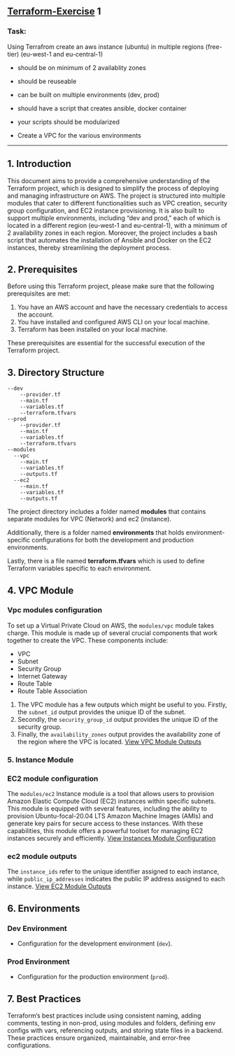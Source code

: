 ## [Terraform-Exercise]() 1
### Task: 

Using Terrafrom create an aws instance (ubuntu) in multiple regions (free-tier) (eu-west-1 and eu-central-1)

- should be on minimum of 2 availablity zones

- should be reuseable

- can be built on multiple environments (dev, prod)

- should have a script that creates ansible, docker container

- your scripts should be modularized

- Create a VPC for the various environments

---

## 1. Introduction

This document aims to provide a comprehensive understanding of the Terraform project, which is designed to simplify the process of deploying and managing infrastructure on AWS. The project is structured into multiple modules that cater to different functionalities such as VPC creation, security group configuration, and EC2 instance provisioning. It is also built to support multiple environments, including “dev and prod,” each of which is located in a different region (eu-west-1 and eu-central-1), with a minimum of 2 availability zones in each region. Moreover, the project includes a bash script that automates the installation of Ansible and Docker on the EC2 instances, thereby streamlining the deployment process.

## 2. Prerequisites

Before using this Terraform project, please make sure that the following prerequisites are met:

1. You have an AWS account and have the necessary credentials to access the account.
2. You have installed and configured AWS CLI on your local machine.
3. Terraform has been installed on your local machine. 

These prerequisites are essential for the successful execution of the Terraform project.

## 3. Directory Structure

```plaintext
--dev
    --provider.tf
    --main.tf
    --variables.tf
    --terraform.tfvars
--prod
    --provider.tf
    --main.tf
    --variables.tf
    --terraform.tfvars
--modules
  --vpc
    --main.tf
    --variables.tf
    --outputs.tf
  --ec2
    --main.tf
    --variables.tf
    --outputs.tf       
```
The project directory includes a folder named **modules** that contains separate modules for VPC (Network) and ec2 (instance).

Additionally, there is a folder named **environments** that holds environment-specific configurations for both the development and production environments.

Lastly, there is a file named **terraform.tfvars** which is used to define Terraform variables specific to each environment.

## 4. VPC Module

### Vpc modules configuration

To set up a Virtual Private Cloud on AWS, the `modules/vpc` module takes charge. This module is made up of several crucial components that work together to create the VPC. These components include:

- VPC
- Subnet
- Security Group
- Internet Gateway
- Route Table
- Route Table Association


 1. The VPC module has a few outputs which might be useful to you. Firstly, the `subnet_id` output provides the unique ID of the subnet.
 2. Secondly, the `security_group_id` output provides the unique ID of the security group. 
 3. Finally, the `availability_zones` output provides the availability zone of the region where the VPC is located.
[View VPC Module Outputs](/modules/vpc/outputs.tf)

### 5. Instance Module

### EC2 module configuration

The `modules/ec2` Instance module is a tool that allows users to provision Amazon Elastic Compute Cloud (EC2) instances within specific subnets. 
This module is equipped with several features, including the ability to provision Ubuntu-focal-20.04 LTS Amazon Machine Images (AMIs) and generate key pairs for secure access to these instances. With these capabilities, this module offers a powerful toolset for managing EC2 instances securely and efficiently.
[View Instances Module Configuration](/modules/ec2/main.tf)

### ec2 module outputs
The `instance_ids` refer to the unique identifier assigned to each instance, while `public_ip_addresses` indicates the public IP address assigned to each instance.
[View EC2 Module Outputs](/modules/ec2/outputs.tf)

## 6. Environments

### Dev Environment

- Configuration for the development environment (`dev`).

### Prod Environment

- Configuration for the production environment (`prod`).

## 7. Best Practices

Terraform’s best practices include 
using consistent naming, 
adding comments, 
testing in non-prod, 
using modules and folders, 
defining env configs with vars, 
referencing outputs, and storing state files in a backend. These practices ensure organized, maintainable, and error-free configurations.
